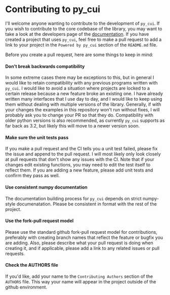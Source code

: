 # Contributing to py_cui

I'll welcome anyone wanting to contribute to the development of `py_cui`. If you wish to contribute to the core codebase of the library, you may want to take a look at the developers page of the [documentation](https://jwlodek.github.io/py_cui-docs/). If you have created a project that uses `py_cui`, feel free to make a pull request to add a link to your project in the `Powered by py_cui` section of the `README.md` file.


Before you create a pull request, here are some things to keep in mind:

#### Don't break backwards compatibility

In some extreme cases there may be exceptions to this, but in general I would like to retain compatibility with any previous programs written with `py_cui`. I would like to avoid a situation where projects are locked to a certain release because a new feature broke an existing one. I have already written many interfaces that I use day to day, and I would like to keep using them without dealing with multiple versions of the library. Generally, if with your changes the examples in this repository won't run without fixes, I will probably ask you to change your PR so that they do. Compatibility with older python versions is also recommended, as currently `py_cui` supports as far back as 3.2, but likely this will move to a newer version soon.

#### Make sure the unit tests pass

If you make a pull request and the CI tells you a unit test failed, please fix the issue and append to the pull request. I will most likely only look closely at pull requests that don't show any issues with the CI. Note that if your changes edit existing functions, you may need to edit the test itself to reflect them. If you are adding a new feature, please add unit tests and confirm they pass as well.

#### Use consistent numpy documentation

The documentation building process for `py_cui` depends on strict numpy-style documenatation. Please be consistent in format with the rest of the project.

#### Use the fork-pull request model

Please use the standard github fork-pull request model for contributions, preferably with creating branch names that reflect the feature or bugfix you are adding. Also, please describe what your pull request is doing when creating it, and if applicable, please add a link to any related issues or pull requests.

#### Check the AUTHORS file

If you'd like, add your name to the `Contributing Authors` section of the `AUTHORS` file. This way your name will appear in the project outside of the github environment.
